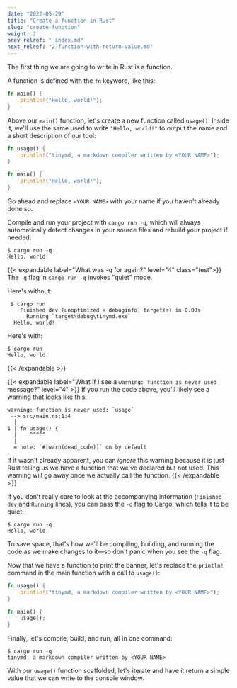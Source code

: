 ```yaml
---
date: "2022-05-29"
title: "Create a function in Rust"
slug: "create-function"
weight: 2
prev_relref: "_index.md"
next_relref: "2-function-with-return-value.md"
---
```


The first thing we are going to write in Rust is a function.

A function is defined with the `fn` keyword, like this:

```rust
fn main() {
    println!("Hello, world!");
}
```

Above our `main()` function, let's create a new function called `usage()`. 
Inside it, we'll use the same  used to write `"Hello, world!"` to output the name
and a short description of our tool:

```rust
fn usage() {
    println!("tinymd, a markdown compiler written by <YOUR NAME>");
}

fn main() {
    println!("Hello, world!");
}
```

Go ahead and replace `<YOUR NAME>` with your name if you haven't already done
so. 

Compile and run your project with `cargo run -q`, which will always automatically 
detect changes in your source files and rebuild your project if needed:

```
$ cargo run -q
Hello, world!
```

{{< expandable label="What was -q for again?" level="4" class="test">}}
The `-q` flag in `cargo run -q` invokes "quiet" mode.

Here's without:

```
 $ cargo run
    Finished dev [unoptimized + debuginfo] target(s) in 0.00s
      Running `target\debug\tinymd.exe`
  Hello, world!
```

Here's with: 

```
$ cargo run
Hello, world!
```

{{< /expandable >}}

{{< expandable label="What if I see a `warning: function is never used` message?" level="4" >}}
If you run the code above, you'll likely see a warning that looks like this:

```
warning: function is never used: `usage`
 --> src/main.rs:1:4
  |
1 | fn usage() {
  |    ^^^^^
  |
  = note: `#[warn(dead_code)]` on by default
```

If it wasn't already apparent, you can *ignore* this warning because it is just 
Rust telling us we have a function that we've declared but not used. This warning 
will go away once we actually call the function.
{{< /expandable >}}

If you don't really care to look at the accompanying information (`Finished dev`
and `Running` lines), you can pass the `-q` flag to Cargo, which tells it to be
quiet:

```
$ cargo run -q
Hello, world!
```

To save space, that's how we'll be compiling, building, and running the code as
we make changes to it&mdash;so don't panic when you see the `-q` flag.

Now that we have a function to print the banner, let's replace the `println!` command 
in the main function with a call to `usage()`: 

```rust 
fn usage() {
    println!("tinymd, a markdown compiler written by <YOUR NAME>");
}

fn main() {
    usage();
}
```

Finally, let's compile, build, and run, all in one command:

```
$ cargo run -q
tinymd, a markdown compiler written by <YOUR NAME>
```

With our `usage()` function scaffolded, let's iterate and have it return a 
simple value that we can write to the console window. 
